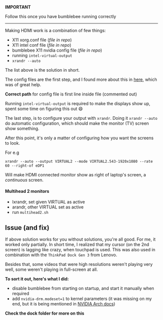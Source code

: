 **IMPORTANT**

Follow this once you have bumblebee running correctly

---

Making HDMI work is a combination of few things:

- X11 xorg.conf file (*file in repo*)
- X11 intel conf file (*file in repo*)
- bumblebee X11 nvidia config file (*file in repo*)
- running `intel-virtual-output`
- `xrandr --auto`

The list above is the solution in short.

The config files are the first step, and I found more about this in [here](https://unix.stackexchange.com/questions/321151/do-not-manage-to-activate-hdmi-on-a-laptop-that-has-optimus-bumblebee), which was of great help.

**Correct path** for config file is first line inside file (commented out)

Running `intel-virtual-output` is required to make the displays show up, spent some time on figuring this out :smile:

The last step, is to configure your output with `xrandr`. Doing it `xrandr --auto` do automatic configuration, which should make the monitor (TV) screen show something.

After this point, it's only a matter of configuring how you want the screens to look.

For e.g

```
xrandr --auto --output VIRTUAL2 --mode VIRTUAL2.543-1920x1080 --rate 60 --right-of eDP1
```

Will make HDMI connected monitor show as right of laptop's screen, a *continuous* screen.

#### Multihead 2 monitors

- lxrandr, set given VIRTUAL as active
- arandr, other VIRTUAL set as active
- run `multihead2.sh`

## Issue (and fix)

If above solution works for you without solutions, you're all good.
For me, it worked only partially. In short time, I realized that my cursor (on the 2nd screen) is lagging like crazy, when touchpad is used. This was also used in combination with the `ThinkPad Dock Gen 3` from Lenovo.

Besides that, some videos that were high resolutions weren't playing very well, some weren't playing in full-screen at all.

**To sort it out, here's what I did:**

- disable bumblebee from starting on startup, and start it manually when required
- add `nvidia-drm.modeset=1` to kernel parameters (it was missing on my end, but it is being mentioned in [NVIDIA Arch docs](https://wiki.archlinux.org/index.php/NVIDIA#DRM_kernel_mode_setting))

**Check the dock folder for more on this**